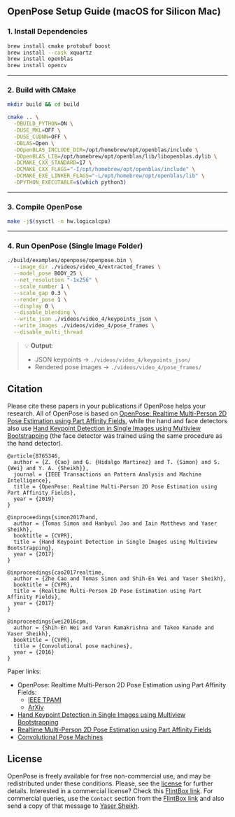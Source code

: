 ## OpenPose Setup Guide (macOS for Silicon Mac)

### 1. Install Dependencies

```bash
brew install cmake protobuf boost
brew install --cask xquartz
brew install openblas
brew install opencv
```

---

### 2. Build with CMake

```bash
mkdir build && cd build
```

```bash
cmake .. \
  -DBUILD_PYTHON=ON \
  -DUSE_MKL=OFF \
  -DUSE_CUDNN=OFF \
  -DBLAS=Open \
  -DOpenBLAS_INCLUDE_DIR=/opt/homebrew/opt/openblas/include \
  -DOpenBLAS_LIB=/opt/homebrew/opt/openblas/lib/libopenblas.dylib \
  -DCMAKE_CXX_STANDARD=17 \
  -DCMAKE_CXX_FLAGS="-I/opt/homebrew/opt/openblas/include" \
  -DCMAKE_EXE_LINKER_FLAGS="-L/opt/homebrew/opt/openblas/lib" \
  -DPYTHON_EXECUTABLE=$(which python3)
```

---

### 3. Compile OpenPose

```bash
make -j$(sysctl -n hw.logicalcpu)
```

---

### 4. Run OpenPose (Single Image Folder)

```bash
./build/examples/openpose/openpose.bin \
  --image_dir ./videos/video_4/extracted_frames \
  --model_pose BODY_25 \
  --net_resolution "-1x256" \
  --scale_number 1 \
  --scale_gap 0.3 \
  --render_pose 1 \
  --display 0 \
  --disable_blending \
  --write_json ./videos/video_4/keypoints_json \
  --write_images ./videos/video_4/pose_frames \
  --disable_multi_thread
```

> 💡 **Output**:  
> - JSON keypoints → `./videos/video_4/keypoints_json/`  
> - Rendered pose images → `./videos/video_4/pose_frames/`




## Citation
Please cite these papers in your publications if OpenPose helps your research. All of OpenPose is based on [OpenPose: Realtime Multi-Person 2D Pose Estimation using Part Affinity Fields](https://arxiv.org/abs/1812.08008), while the hand and face detectors also use [Hand Keypoint Detection in Single Images using Multiview Bootstrapping](https://arxiv.org/abs/1704.07809) (the face detector was trained using the same procedure as the hand detector).

    @article{8765346,
      author = {Z. {Cao} and G. {Hidalgo Martinez} and T. {Simon} and S. {Wei} and Y. A. {Sheikh}},
      journal = {IEEE Transactions on Pattern Analysis and Machine Intelligence},
      title = {OpenPose: Realtime Multi-Person 2D Pose Estimation using Part Affinity Fields},
      year = {2019}
    }

    @inproceedings{simon2017hand,
      author = {Tomas Simon and Hanbyul Joo and Iain Matthews and Yaser Sheikh},
      booktitle = {CVPR},
      title = {Hand Keypoint Detection in Single Images using Multiview Bootstrapping},
      year = {2017}
    }

    @inproceedings{cao2017realtime,
      author = {Zhe Cao and Tomas Simon and Shih-En Wei and Yaser Sheikh},
      booktitle = {CVPR},
      title = {Realtime Multi-Person 2D Pose Estimation using Part Affinity Fields},
      year = {2017}
    }

    @inproceedings{wei2016cpm,
      author = {Shih-En Wei and Varun Ramakrishna and Takeo Kanade and Yaser Sheikh},
      booktitle = {CVPR},
      title = {Convolutional pose machines},
      year = {2016}
    }

Paper links:
- OpenPose: Realtime Multi-Person 2D Pose Estimation using Part Affinity Fields:
    - [IEEE TPAMI](https://ieeexplore.ieee.org/document/8765346)
    - [ArXiv](https://arxiv.org/abs/1812.08008)
- [Hand Keypoint Detection in Single Images using Multiview Bootstrapping](https://arxiv.org/abs/1704.07809)
- [Realtime Multi-Person 2D Pose Estimation using Part Affinity Fields](https://arxiv.org/abs/1611.08050)
- [Convolutional Pose Machines](https://arxiv.org/abs/1602.00134)



## License
OpenPose is freely available for free non-commercial use, and may be redistributed under these conditions. Please, see the [license](./LICENSE) for further details. Interested in a commercial license? Check this [FlintBox link](https://cmu.flintbox.com/#technologies/b820c21d-8443-4aa2-a49f-8919d93a8740). For commercial queries, use the `Contact` section from the [FlintBox link](https://cmu.flintbox.com/#technologies/b820c21d-8443-4aa2-a49f-8919d93a8740) and also send a copy of that message to [Yaser Sheikh](mailto:yaser@cs.cmu.edu).
